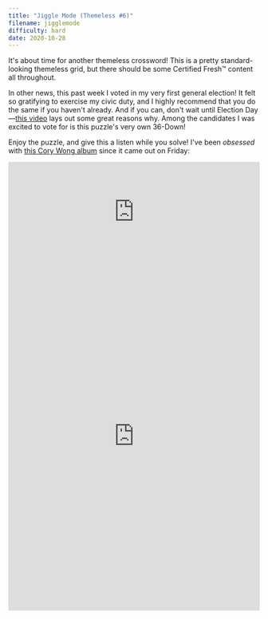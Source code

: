 ```yaml
---
title: "Jiggle Mode (Themeless #6)"
filename: jigglemode
difficulty: hard
date: 2020-10-28
---
```


It's about time for another themeless crossword! This is a pretty standard-looking themeless grid, but there should be some Certified Fresh™ content all throughout.

In other news, this past week I voted in my very first general election! It felt so gratifying to exercise my civic duty, and I highly recommend that you do the same if you haven't already. And if you can, don't wait until Election Day—[this video](https://youtu.be/gWpdkmKMjeA) lays out some great reasons why. Among the candidates I was excited to vote for is this puzzle's very own 36-Down!

Enjoy the puzzle, and give this a listen while you solve! I've been *obsessed* with [this Cory Wong album](https://open.spotify.com/album/7BWRgbyTOEjtPyVUnTxwj8?si=k12v3e6ESO2vAresLsJBgg) since it came out on Friday:<br/>

<iframe width="100%" height="200px" src="https://www.youtube.com/embed/jpgQwwPUBGU" frameborder="0" allow="accelerometer; autoplay; clipboard-write; encrypted-media; gyroscope; picture-in-picture" allowfullscreen></iframe><br/>

<iframe height="700" width="100%" allowfullscreen="true" style="border:none;width: 100% !important;position: static;display: block !important;margin: 0 !important;"  name="80a395d458cc73db445abfa4d939b092b4a474d001c5431bf80bbf61485a14ea" src="https://amuselabs.com/pmm/crossword?id=eb45c1c6&set=80a395d458cc73db445abfa4d939b092b4a474d001c5431bf80bbf61485a14ea&embed=1&compact=1&maxCols=2"></iframe>